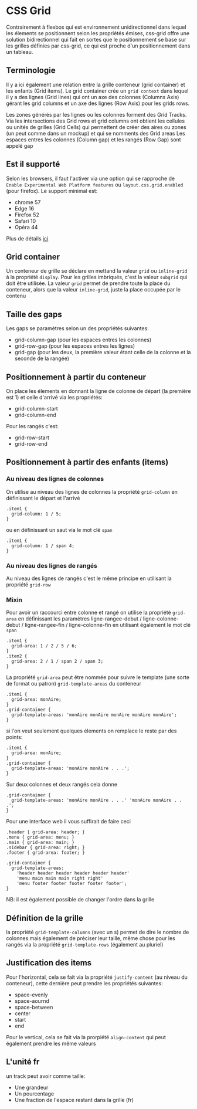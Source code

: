 # CSS Grid

Contrairement à flexbox qui est environnement unidirectionnel dans lequel les élements se positionnent selon les propriétés émises, css-grid offre une solution bidirectionnel qui fait en sortes que le positionnement se base sur les grilles définies par css-grid, ce qui est proche d'un positionnement dans un tableau.

## Terminologie

Il y a ici également une relation entre la grille conteneur (grid container) et les enfants (Grid items). Le grid container crée un `grid context` dans lequel il y a des lignes (Grid lines) qui ont un axe des colonnes (Columns Axis) gérant les grid columns et un axe des lignes (Row Axis) pour les grids rows.

Les zones générés par les lignes ou les colonnes forment des Grid Tracks. Via les intersections des Grid rows et grid columns ont obtient les cellules ou unités de grilles (Grid Cells) qui permettent de créer des aires ou zones (un peut comme dans un mockup) et qui se nomments des Grid areas
Les espaces entres les colonnes (Column gap) et les rangés (Row Gap) sont appelé gap

## Est il supporté

Selon les browsers, il faut l'activer via une option qui se rapproche de `Enable Experimental Web Platform features` ou `layout.css.grid.enabled` (pour firefox). 
Le support minimal est:
- chrome 57
- Edge 16
- Firefox 52
- Safari 10
- Opéra 44

Plus de détails [ici](https://caniuse.com/#feat=css-grid)

## Grid container

Un conteneur de grille se déclare en mettand la valeur `grid` ou `inline-grid` à la propriété `display`. Pour les grilles imbriqués, c'est la valeur `subgrid` qui doit être utilisée.
La valeur `grid` permet de prendre toute la place du conteneur, alors que la valeur `inline-grid`, juste la place occupée par le contenu

## Taille des gaps

Les gaps se paramètres selon un des propriétés suivantes:

- grid-column-gap (pour les espaces entres les colonnes)
- grid-row-gap (pour les espaces entres les lignes)
- grid-gap (pour les deux, la première valeur étant celle de la colonne et la seconde de la rangée)

## Positionnement à partir du conteneur

On place les élements en donnant la ligne de colonne de départ (la première est 1) et celle d'arrivé via les propriétés:

- grid-column-start
- grid-column-end

Pour les rangés c'est:

- grid-row-start
- grid-row-end

## Positionnement à partir des enfants (items)

### Au niveau des lignes de colonnes

On utilise au niveau des lignes de colonnes la propriété `grid-column` en définissant le départ et l'arrivé 

```
.item1 {
  grid-column: 1 / 5;
}
```

ou en définissant un saut via le mot clé `span`

```
.item1 {
  grid-column: 1 / span 4;
}
```

### Au niveau des lignes de rangés

Au niveau des lignes de rangés c'est le même principe en utilisant la propriété `grid-row`

### Mixin

Pour avoir un raccourci entre colonne et rangé on utilise la propriété `grid-area` en définissant les paramètres ligne-rangee-debut / ligne-colonne-debut / ligne-rangee-fin / ligne-colonne-fin en utilisant également le mot clé `span`

```
.item1 {
  grid-area: 1 / 2 / 5 / 6;
}
.item2 {
  grid-area: 2 / 1 / span 2 / span 3;
}
```

La propriété `grid-area` peut être nommée pour suivre le template (une sorte de format ou patron) `grid-template-areas` du conteneur

```
.item1 {
  grid-area: monAire;
}
.grid-container {
  grid-template-areas: 'monAire monAire monAire monAire monAire';
} 
```

si l'on veut seulement quelques élements on remplace le reste par des points:

```
.item1 {
  grid-area: monAire;
}
.grid-container {
  grid-template-areas: 'monAire monAire . . .';
} 
```

Sur deux colonnes et deux rangés cela donne

```
.grid-container {
  grid-template-areas: 'monAire monAire . . .' 'monAire monAire . . .';
} 
```

Pour une interface web il vous suffirait de faire ceci

```
.header { grid-area: header; }
.menu { grid-area: menu; }
.main { grid-area: main; }
.sidebar { grid-area: right; }
.footer { grid-area: footer; }

.grid-container {
  grid-template-areas:
    'header header header header header header'
    'menu main main main right right'
    'menu footer footer footer footer footer';
} 
```

NB: il est également possible de changer l'ordre dans la grille

## Définition de la grille

la propriété `grid-template-columns` (avec un s) permet de dire le nombre de colonnes mais également de préciser leur taille, même chose pour les rangés via la propriété `grid-template-rows` (également au pluriel)

## Justification des items

Pour l'horizontal, cela se fait via la propriété `justify-content` (au niveau du conteneur), cette dernière peut prendre les propriétés suivantes:

- space-evenly
- space-aournd
- space-between
- center
- start
- end

Pour le vertical, cela se fait via la prorpiété `align-content` qui peut également prendre les même valeurs

## L'unité fr

un track peut avoir comme taille:

- Une grandeur
- Un pourcentage
- Une fraction de l'espace restant dans la grille (fr)
